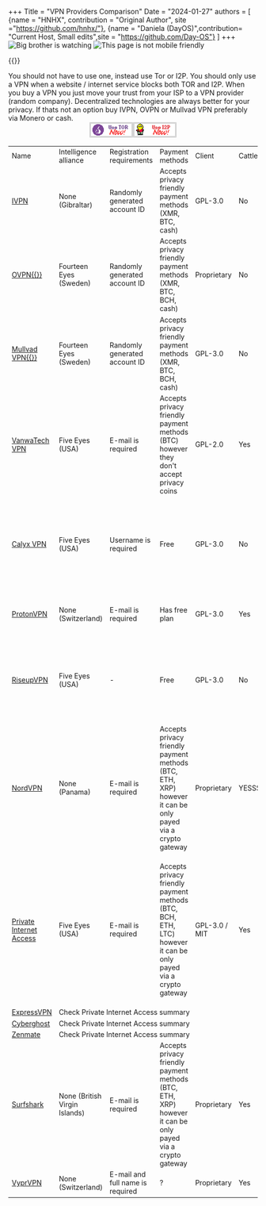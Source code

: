 +++
Title = "VPN Providers Comparison"
Date = "2024-01-27"
authors = [
    {name = "HNHX", contribution = "Original Author", site ="https://github.com/hnhx/"},
    {name = "Daniela (DayOS)",contribution= "Current Host, Small edits",site = "https://github.com/Day-OS"}
]
+++
![Big brother is watching](/nb-bbbut.gif)
![This page is not mobile friendly](/mobiles.gif)

{{<warning-paranoidfemby />}}

<div class="alert alert-danger" role="alert">
    <span>
        You should not have to use one, instead use Tor or I2P. You should only use a VPN when a website / internet service blocks both TOR and I2P. When you buy a VPN you just move your trust from your ISP to a VPN provider (random company). Decentralized technologies are always better for your privacy.
        If thats not an option buy IVPN, OVPN or Mullvad VPN preferably via Monero or cash.
    </span>
    <div style="display:flex; justify-content:center">
        <a href="https://www.torproject.org/"><img src="tor-button.png"></img></a>
        <a href="https://geti2p.net/"><img src="i2p-button.png"></img></a>
    </div>
</div>

<table>
    <tr class="purple-bg">
        <td>Name</td>
        <td>Intelligence alliance</td>
        <td>Registration requirements</td>
        <td>Payment methods</td>
        <td>Client</td>
        <td>Cattle</td>
        <td>Additional features</td>
        <td>Summary</td>
    </tr>
    <tr>
        <td><a href="https://www.ivpn.net/">IVPN</a></td>
        <td class="green-bg">None (Gibraltar)</td>
        <td class="green-bg">Randomly generated account ID</td>
        <td class="green-bg">Accepts privacy friendly payment methods (XMR, BTC, cash)</td>
        <td class="green-bg">GPL-3.0</td>
        <td class="green-bg">No</td>
        <td>Port forwarding, Multi-hop, Ad blocking, Obfsproxy</td>
        <td class="green-bg">Recommended</td>
    </tr>
    <tr>
        <td><a href="https://www.ovpn.com">OVPN{{<note title="This information was not in the original list">}}</a></td>
        <td class="red-bg">Fourteen Eyes (Sweden)</td>
        <td class="green-bg">Randomly generated account ID</td>
        <td class="green-bg">Accepts privacy friendly payment methods (XMR, BTC, BCH, cash)</td>
        <td class="red-bg">Proprietary</td>
        <td class="green-bg">No</td>
        <td>Public Static IP, Port forwarding, Multi-hop</td>
        <td class="green-bg">Okay</td>
    </tr>
    <tr>
        <td><a href="https://mullvad.net/">Mullvad VPN{{<note title="Small Update that was not in the original list">}}</td>
        <td class="red-bg">Fourteen Eyes (Sweden)</td>
        <td class="green-bg">Randomly generated account ID</td>
        <td class="green-bg">Accepts privacy friendly payment methods (XMR, BTC, BCH, cash)</td>
        <td class="green-bg">GPL-3.0</td>
        <td class="green-bg">No</td>
        <td><s>Port forwarding</s>{{<note title="Adding new ports has been disabled as of May 29th 2023. Existing ports will be deleted July 1st 2023.">}}, Multi-hop</td>
        <td class="green-bg">Okay</td>
    </tr>
    <tr>
        <td><a href="https://vanwa.tech/vpn">VanwaTech VPN</a></td>
        <td class="red-bg">Five Eyes (USA)</td>
        <td class="red-bg">E-mail is required</td>
        <td class="yellow-bg">Accepts privacy friendly payment methods (BTC) however they don't accept privacy coins</td>
        <td class="green-bg">GPL-2.0</td>
        <td class="red-bg">Yes</td>
        <td>Ad blocking, Tor over VPN</td>
        <td class="red-bg">Run by Nicholas Lim, a far right activist. "VPN from the #1 leader in free speech and privacy." haha. Avoid it.</td>
    </tr>
    <tr>
        <td><a href="https://calyx.net/">Calyx VPN</a></td>
        <td class="red-bg">Five Eyes (USA)</td>
        <td class="yellow-bg">Username is required</td>
        <td class="red-bg">Free</td>
        <td class="green-bg">GPL-3.0</td>
        <td class="green-bg">No</td>
        <td>-</td>
        <td class="red-bg">Run by a privacy enthusiast company that also made CalyxOS and other privacy friendly projects. You should avoid free VPNs.</td>
    </tr>
    <tr>
        <td><a href="https://protonvpn.com/">ProtonVPN</a></td>
        <td class="green-bg">None (Switzerland)</td>
        <td class="red-bg">E-mail is required</td>
        <td class="red-bg">Has free plan</td>
        <td class="green-bg">GPL-3.0</td>
        <td class="red-bg">Yes</td>
        <td>Ad blocking, Multi-hop, BitTorrent support, Tor over VPN</td>
        <td class="red-bg">Fed honeypot, avoid at all cost</td>
    </tr>
    <tr>
        <td><a href="https://riseup.net/en/vpn#using-riseupvpn">RiseupVPN</a></td>
        <td class="red-bg">Five Eyes (USA)</td>
        <td class="green-bg">-</td>
        <td class="red-bg">Free</td>
        <td class="green-bg">GPL-3.0</td>
        <td class="green-bg">No</td>
        <td>-</td>
        <td class="red-bg">Run by a far left organization which claims to fight for privacy and has been around since 1999. Avoid free VPNs</td>
    </tr>
    <tr>
        <td><a href="https://nordvpn.com/">NordVPN</a></td>
        <td class="green-bg">None (Panama)</td>
        <td class="red-bg">E-mail is required</td>
        <td class="red-bg">Accepts privacy friendly payment methods (BTC, ETH, XRP) however it can be only payed via a crypto gateway</td>
        <td class="red-bg">Proprietary</td>
        <td class="red-bg">YESSSS</td>
        <td>Ad blocking, Multi-hop, Tor over VPN</td>
        <td class="red-bg">Sponsored YouTubers and "VPN review" sites. They had data leaks in the past, most popular VPN for the cattle, avoid at all cost</td>
    </tr>
    <tr>
        <td><a href="https://www.privateinternetaccess.com/">Private Internet Access</a></td>
        <td class="red-bg">Five Eyes (USA)</td>
        <td class="red-bg">E-mail is required</td>
        <td class="red-bg">Accepts privacy friendly payment methods (BTC, BCH, ETH, LTC) however it can be only payed via a crypto gateway</td>
        <td class="green-bg">GPL-3.0 / MIT</td>
        <td class="red-bg">Yes</td>
        <td>Ad blocking</td>
        <td class="red-bg">Sponsored YouTubers and "VPN review" sites. Owned by Kape Technologies which also happens to be the owner of Cyberghost, ExpressVPN and Zenmate. Kape Technologies developed PUP in the past, avoid at all cost</td>
    </tr>
    <tr>
        <td><a href="https://www.expressvpn.com/">ExpressVPN</a></td>
        <td class="red-bg" colspan="7">Check Private Internet Access summary</td>
    </tr>
    <tr>
        <td><a href="https://www.cyberghostvpn.com/en_US/">Cyberghost</a></td>
        <td class="red-bg" colspan="7">Check Private Internet Access summary</td>
    </tr>
    <tr>
        <td><a href="https://zenmate.com/">Zenmate</a></td>
        <td class="red-bg" colspan="7">Check Private Internet Access summary</td>
    </tr>
    <tr>
        <td><a href="https://surfshark.com/">Surfshark</a></td>
        <td class="green-bg">None (British Virgin Islands)</td>
        <td class="red-bg">E-mail is required</td>
        <td class="red-bg">Accepts privacy friendly payment methods (BTC, ETH, XRP) however it can be only payed via a crypto gateway</td>
        <td class="red-bg">Proprietary</td>
        <td class="red-bg">Yes</td>
        <td>-</td>
        <td class="red-bg">Sponsored YouTubers and "VPN review" sites, avoid at all cost</td>
    </tr>
    <tr>
        <td><a href="https://www.vyprvpn.com/">VyprVPN</a></td>
        <td class="green-bg">None (Switzerland)</td>
        <td class="red-bg">E-mail and full name is required</td>
        <td>?</td>
        <td class="red-bg">Proprietary</td>
        <td class="red-bg">Yes</td>
        <td>-</td>
        <td class="red-bg">Avoid</td>
    </tr>
</table>